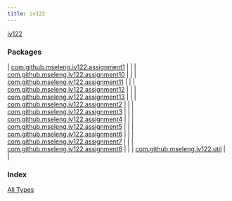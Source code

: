 ```yaml
---
title: iv122
---
```


[iv122](.)

### Packages

| [com.github.mseleng.iv122.assignment1](com.github.mseleng.iv122.assignment1/index.md) |  |
| [com.github.mseleng.iv122.assignment10](com.github.mseleng.iv122.assignment10/index.md) |  |
| [com.github.mseleng.iv122.assignment11](com.github.mseleng.iv122.assignment11/index.md) |  |
| [com.github.mseleng.iv122.assignment12](com.github.mseleng.iv122.assignment12/index.md) |  |
| [com.github.mseleng.iv122.assignment13](com.github.mseleng.iv122.assignment13/index.md) |  |
| [com.github.mseleng.iv122.assignment2](com.github.mseleng.iv122.assignment2/index.md) |  |
| [com.github.mseleng.iv122.assignment3](com.github.mseleng.iv122.assignment3/index.md) |  |
| [com.github.mseleng.iv122.assignment4](com.github.mseleng.iv122.assignment4/index.md) |  |
| [com.github.mseleng.iv122.assignment5](com.github.mseleng.iv122.assignment5/index.md) |  |
| [com.github.mseleng.iv122.assignment6](com.github.mseleng.iv122.assignment6/index.md) |  |
| [com.github.mseleng.iv122.assignment7](com.github.mseleng.iv122.assignment7/index.md) |  |
| [com.github.mseleng.iv122.assignment8](com.github.mseleng.iv122.assignment8/index.md) |  |
| [com.github.mseleng.iv122.util](com.github.mseleng.iv122.util/index.md) |  |

### Index

[All Types](alltypes/index.md)